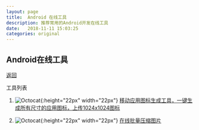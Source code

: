 ```yaml
---
layout: page
title:  Android 在线工具
description: 推荐常用的Android开发在线工具
date:   2018-11-11 15:03:25
categories: original
---
```

## Android在线工具

[返回](./)


工具列表


 
1. ![Octocat](https://icon.wuruihong.com/favicon.ico){:height="22px" width="22px"} 
<a href="https://icon.wuruihong.com/" target="_blank">移动应用图标生成工具，一键生成所有尺寸的应用图标，上传1024x1024图标</a>
     
 
1. ![Octocat](https://tinypng.com/images/favicon.ico){:height="22px" width="22px"} 
<a href="https://tinypng.com/" target="_blank">在线批量压缩图片</a>
     
        
 
 



